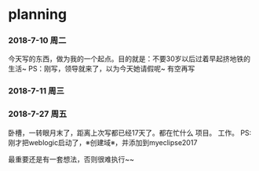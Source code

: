 # planning

### 2018-7-10 周二

今天写的东西，做为我的一个起点。目的就是：不要30岁以后过着早起挤地铁的生活~
PS：刚写，领导就来了，以为今天她请假呢~ 有空再写

### 2018-7-11 周三

### 2018-7-27 周五

卧槽，一转眼月末了，距离上次写都已经17天了。都在忙什么
项目。
工作。
PS:刚才把weblogic启动了，※创建域※，并添加到myeclipse2017

最重要还是有一套想法，否则很难执行~~





